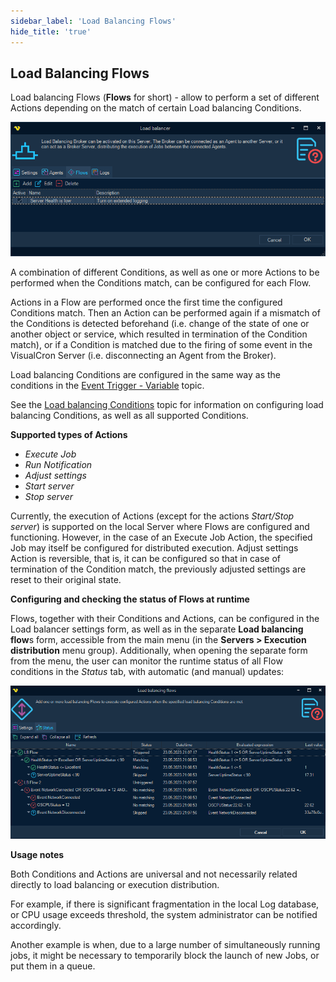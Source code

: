 ```yaml
---
sidebar_label: 'Load Balancing Flows'
hide_title: 'true'
---
```


## Load Balancing Flows

Load balancing Flows (**Flows** for short) - allow to perform a set of different Actions depending on the match of certain Load balancing Conditions.

![](../../../static/img/lb_settings_flows.png)

A combination of different Conditions, as well as one or more Actions to be performed when the Conditions match, can be configured for each Flow.
 
Actions in a Flow are performed once the first time the configured Conditions match.
Then an Action can be performed again if a mismatch of the Conditions is detected beforehand (i.e. change of the state of one or another object or service, which resulted in termination of the Condition match), or if a Condition is matched due to the firing of some event in the VisualCron Server (i.e. disconnecting an Agent from the Broker).
 
Load balancing Conditions are configured in the same way as the conditions in the [Event Trigger - Variable](../server/event-trigger-variable) topic.
 
See the [Load balancing Conditions](load-balancing-conditions) topic for information on configuring load balancing Conditions, as well as all supported Conditions.
 
**Supported types of Actions**
 
* *Execute Job*
* *Run Notification*
* *Adjust settings*
* *Start server*
* *Stop server*
 
Currently, the execution of Actions  (except for the actions *Start/Stop server*) is supported on the local Server where Flows are configured and functioning. However, in the case of an Execute Job Action, the specified Job may itself be configured for distributed execution.
Adjust settings Action is reversible, that is, it can be configured so that in case of termination of the Condition match, the previously adjusted settings are reset to their original state.
 
**Configuring and checking the status of Flows at runtime**
 
Flows, together with their Conditions and Actions, can be configured in the Load balancer settings form, as well as in the separate **Load balancing flow**s form, accessible from the main menu (in the **Servers > Execution distribution** menu group).
Additionally, when opening the separate form from the menu, the user can monitor the runtime status of all Flow conditions in the *Status* tab, with automatic (and manual) updates:

![](../../../static/img/lb_flows_status.png)

**Usage notes**
 
Both Conditions and Actions are universal and not necessarily related directly to load balancing or execution distribution.

For example, if there is significant fragmentation in the local Log database, or CPU usage exceeds threshold, the system administrator can be notified accordingly.

Another example is when, due to a large number of simultaneously running jobs, it might be necessary to temporarily block the launch of new Jobs, or put them in a queue.